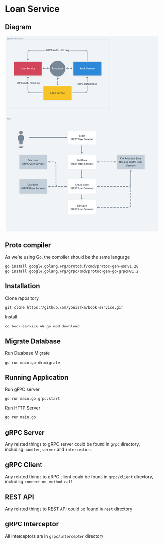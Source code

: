 # Loan Service

## Diagram
<p align="center">
<img src="https://github.com/yonisaka/protobank/blob/main/diagram.png?raw=true" width="500"/>
</p>

## Proto compiler

As we're using Go, the compiler should be the same language
```shell
go install google.golang.org/protobuf/cmd/protoc-gen-go@v1.28
go install google.golang.org/grpc/cmd/protoc-gen-go-grpc@v1.2
```

## Installation
Clone repository
```shell
git clone https://github.com/yonisaka/book-service.git
```
Install

```shell
cd book-service && go mod download 
```

## Migrate Database
Run Database Migrate
```shell
go run main.go db:migrate
```

## Running Application
Run gRPC server
```shell
go run main.go grpc:start
```
Run HTTP Server
```shell
go run main.go
```

## gRPC Server
Any related things to gRPC server could be found in `grpc` directory, including `handler`, `server` and `interceptors`

## gRPC Client
Any related things to gRPC client could be found in `grpc/client` directory, including `connection`, `method call`

## REST API
Any related things to REST API could be found in `rest` directory

## gRPC Interceptor
All interceptors are in `grpc/interceptor` directory